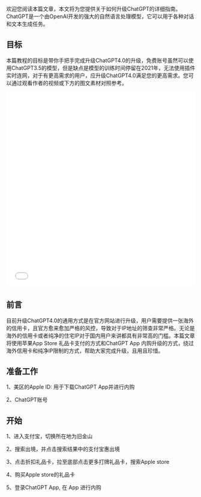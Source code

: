 欢迎您阅读本篇文章，本文将为您提供关于如何升级ChatGPT的详细指南。ChatGPT是一个由OpenAI开发的强大的自然语言处理模型，它可以用于各种对话和文本生成任务。

## 目标

本篇教程的目标是带你手把手完成升级ChatGPT4.0的升级，免费账号虽然可以使用ChatGPT3.5的模型，但是缺点是模型的训练时间停留在2021年，无法使用插件实时连网，对于有更高需求的用户，应升级ChatGPT4.0满足您的更高需求。您可以通过观看作者的视频或下方的图文素材对照参考。

<iframe src="//player.bilibili.com/player.html?aid=614865787&bvid=BV1th4y137yh&cid=1164685105&page=1" 
width="100%" height="520" v-resize="{ log: true }" frameborder="no" scrolling="no" seamless="" allowfullscreen="allowfullscreen"> </iframe>

## 前言

目前升级ChatGPT4.0的通用方式是在官方网站进行升级，用户需要提供一张海外的信用卡，且官方愈来愈加严格的风控，导致对于IP地址的筛查非常严格。无论是海外的信用卡或者纯净的住宅IP对于国内用户来讲都具有非常高的门槛。本篇文章将使用苹果App Store 礼品卡支付的方式和ChatGPT App 内购升级的方式，绕过海外信用卡和纯净IP限制的方式，帮助大家完成升级，且用且珍惜。

## 准备工作

1、美区的Apple ID: 用于下载ChatGPT App并进行内购

2、ChatGPT账号

## 开始

1、进入支付宝，切换所在地为旧金山

2、搜索出境，并点击搜索结果中的支付宝惠出境

3、点击折扣礼品卡，拉至底部点击更多打牌礼品卡，搜索Apple store

4、购买Apple store的礼品卡

5、登录ChatGPT App, 在 App 进行内购
